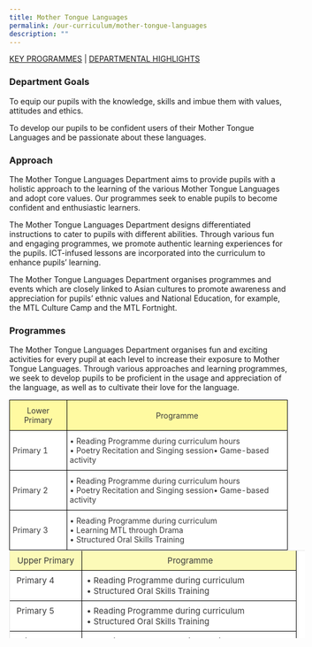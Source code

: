 ```yaml
---
title: Mother Tongue Languages
permalink: /our-curriculum/mother-tongue-languages
description: ""
---
```

<a href="#1">KEY PROGRAMMES</a> | <a href="#2">DEPARTMENTAL HIGHLIGHTS</a>

<a id="1"></a>

### Department Goals
To equip our pupils with the knowledge, skills and imbue them with values, attitudes and ethics.

To develop our pupils to be confident users of their Mother Tongue Languages and be passionate about these languages.

### Approach
The Mother Tongue Languages Department aims to provide pupils with a holistic approach to the learning of the various Mother Tongue Languages and adopt core values. Our programmes seek to enable pupils to become confident and enthusiastic learners.

The Mother Tongue Languages Department designs differentiated instructions to cater to pupils with different abilities. Through various fun and engaging programmes, we promote authentic learning experiences for the pupils. ICT-infused lessons are incorporated into the curriculum to enhance pupils’ learning.

The Mother Tongue Languages Department organises programmes and events which are closely linked to Asian cultures to promote awareness and appreciation for pupils’ ethnic values and National Education, for example, the MTL Culture Camp and the MTL Fortnight.

### Programmes
The Mother Tongue Languages Department organises fun and exciting activities for every pupil at each level to increase their exposure to Mother Tongue Languages. Through various approaches and learning programmes, we seek to develop pupils to be proficient in the usage and appreciation of the language, as well as to cultivate their love for the language.


<style type="text/css">
.tg  {border-collapse:collapse;border-spacing:0;margin:0px auto;}
.tg td{border-color:black;border-style:solid;border-width:1px;font-family:Arial, sans-serif;font-size:14px;
  overflow:hidden;padding:10px 5px;word-break:normal;}
.tg th{border-color:black;border-style:solid;border-width:1px;font-family:Arial, sans-serif;font-size:14px;
  font-weight:normal;overflow:hidden;padding:10px 5px;word-break:normal;}
.tg .tg-uypk{background-color:#FFFAA1;color:#3A3A3A;font-family:inherit;text-align:center;vertical-align:middle}
.tg .tg-owj7{background-color:#FFF;color:#3A3A3A;font-family:inherit;text-align:left;vertical-align:middle}
</style>
<table class="tg">
<tbody>
  <tr>
    <td class="tg-uypk"><span style="font-weight:inherit;font-style:inherit;background-color:#FFFAA1">Lower Primary</span></td>
    <td class="tg-uypk"><span style="font-weight:inherit;font-style:inherit;background-color:#FFFAA1">Programme</span></td>
  </tr>
  <tr>
    <td class="tg-owj7"><span style="font-weight:inherit;font-style:inherit">Primary 1</span></td>
    <td class="tg-owj7"><span style="font-weight:inherit;font-style:inherit">• Reading Programme during curriculum hours</span><br><span style="font-weight:inherit;font-style:inherit">• Poetry Recitation and Singing session• Game-based activity</span></td>
  </tr>
  <tr>
    <td class="tg-owj7"><span style="font-weight:inherit;font-style:inherit">Primary 2</span></td>
    <td class="tg-owj7"><span style="font-weight:inherit;font-style:inherit">• Reading Programme during curriculum hours</span><br><span style="font-weight:inherit;font-style:inherit">• Poetry Recitation and Singing session• Game-based activity</span></td>
  </tr>
  <tr>
    <td class="tg-owj7"><span style="font-weight:inherit;font-style:inherit">Primary 3</span></td>
    <td class="tg-owj7"><span style="font-weight:inherit;font-style:inherit">• Reading Programme during curriculum</span><br><span style="font-weight:inherit;font-style:inherit">• Learning MTL through Drama</span><br><span style="font-weight:inherit;font-style:inherit">• Structured Oral Skills Training</span></td>
  </tr>
</tbody>
</table>

<table width="0" style="box-sizing: border-box; border-width: 1px 0px 0px 1px; border-style: solid; border-color: rgba(0, 0, 0, 0.1); border-image: initial; font-size: 15px; font-style: normal; font-weight: 400; margin: 0px 0px 1.5em; outline: 0px; padding: 0px; vertical-align: baseline; border-collapse: separate; border-spacing: 0px; width: 535px; color: rgb(58, 58, 58); font-family: -apple-system, &quot;system-ui&quot;, &quot;Segoe UI&quot;, Roboto, Oxygen-Sans, Ubuntu, Cantarell, &quot;Helvetica Neue&quot;, sans-serif; font-variant-ligatures: normal; font-variant-caps: normal; letter-spacing: normal; orphans: 2; text-align: start; text-transform: none; white-space: normal; widows: 2; word-spacing: 0px; -webkit-text-stroke-width: 0px; background-color: rgb(255, 255, 255); text-decoration-thickness: initial; text-decoration-style: initial; text-decoration-color: initial; height: 159px;"><tbody style="box-sizing: border-box; border: 0px; font-size: 15px; font-style: inherit; font-weight: inherit; margin: 0px; outline: 0px; padding: 0px; vertical-align: baseline;"><tr style="box-sizing: border-box; border: 0px; font-size: 15px; font-style: inherit; font-weight: inherit; margin: 0px; outline: 0px; padding: 0px; vertical-align: baseline; height: 19px;"><td style="box-sizing: border-box; border-width: 0px 1px 1px 0px; border-style: solid; border-color: rgb(0, 0, 0); border-image: initial; font-size: 15px; font-style: inherit; font-weight: inherit; margin: 0px; outline: 0px; padding: 8px; vertical-align: middle; text-align: center; width: 131px; height: 19px; background-color: rgb(252, 250, 184);">Upper Primary</td><td style="box-sizing: border-box; border-width: 0px 1px 1px 0px; border-style: solid; border-color: rgb(0, 0, 0); border-image: initial; font-size: 15px; font-style: inherit; font-weight: inherit; margin: 0px; outline: 0px; padding: 8px; vertical-align: middle; text-align: center; width: 388px; height: 19px; background-color: rgb(252, 250, 184);">&nbsp;Programme</td></tr><tr style="box-sizing: border-box; border: 0px; font-size: 15px; font-style: inherit; font-weight: inherit; margin: 0px; outline: 0px; padding: 0px; vertical-align: baseline; height: 44px;"><td style="box-sizing: border-box; border-width: 0px 1px 1px 0px; border-style: solid; border-color: rgb(0, 0, 0); border-image: initial; font-size: 15px; font-style: inherit; font-weight: inherit; margin: 0px; outline: 0px; padding: 8px; vertical-align: baseline; text-align: left; width: 131px; height: 44px;">&nbsp;Primary 4</td><td style="box-sizing: border-box; border-width: 0px 1px 1px 0px; border-style: solid; border-color: rgb(0, 0, 0); border-image: initial; font-size: 15px; font-style: inherit; font-weight: inherit; margin: 0px; outline: 0px; padding: 8px; vertical-align: baseline; text-align: left; width: 388px; height: 44px;">• Reading Programme during curriculum<br style="box-sizing: border-box;">• Structured Oral Skills Training</td></tr><tr style="box-sizing: border-box; border: 0px; font-size: 15px; font-style: inherit; font-weight: inherit; margin: 0px; outline: 0px; padding: 0px; vertical-align: baseline; height: 47px;"><td style="box-sizing: border-box; border-width: 0px 1px 1px 0px; border-style: solid; border-color: rgb(0, 0, 0); border-image: initial; font-size: 15px; font-style: inherit; font-weight: inherit; margin: 0px; outline: 0px; padding: 8px; vertical-align: baseline; text-align: left; width: 131px; height: 47px;">&nbsp;Primary 5</td><td style="box-sizing: border-box; border-width: 0px 1px 1px 0px; border-style: solid; border-color: rgb(0, 0, 0); border-image: initial; font-size: 15px; font-style: inherit; font-weight: inherit; margin: 0px; outline: 0px; padding: 8px; vertical-align: baseline; text-align: left; width: 388px; height: 47px;">• Reading Programme during curriculum<br style="box-sizing: border-box;">• Structured Oral Skills Training</td></tr><tr style="box-sizing: border-box; border: 0px; font-size: 15px; font-style: inherit; font-weight: inherit; margin: 0px; outline: 0px; padding: 0px; vertical-align: baseline; height: 49px;"><td style="box-sizing: border-box; border-width: 0px 1px 1px 0px; border-style: solid; border-color: rgb(0, 0, 0); border-image: initial; font-size: 15px; font-style: inherit; font-weight: inherit; margin: 0px; outline: 0px; padding: 8px; vertical-align: baseline; text-align: left; width: 131px; height: 49px;">&nbsp;Primary 6</td><td style="box-sizing: border-box; border-width: 0px 1px 1px 0px; border-style: solid; border-color: rgb(0, 0, 0); border-image: initial; font-size: 15px; font-style: inherit; font-weight: inherit; margin: 0px; outline: 0px; padding: 8px; vertical-align: baseline; text-align: left; width: 388px; height: 49px;">• Reading Programme during curriculum<br style="box-sizing: border-box;">• Structured Oral Skills Training</td></tr></tbody></table>